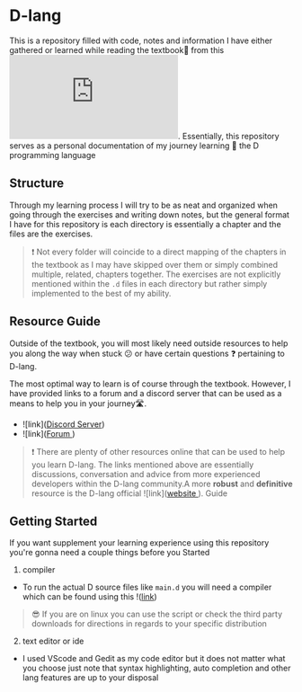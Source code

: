 # D-lang

This is a repository filled with code, notes and information I have either gathered or learned while reading the textbook📗 from this ![link](http://ddili.org/ders/d.en/index.html). Essentially, this repository serves as a personal documentation of my journey learning :school_satchel: the D programming language

## Structure

Through my learning process I will try to be as neat and organized when going through the exercises and writing down notes, but the general format I have for this repository is each directory is essentially a chapter and the files are the exercises.

> :exclamation: Not every folder will coincide to a direct mapping of the chapters in the textbook as I may have skipped over them or simply combined multiple, related, chapters together.
> The exercises are not explicitly mentioned within the `.d` files in each directory but rather simply implemented to the best of my ability. 

## Resource Guide

Outside of the textbook, you will most likely need outside resources to help you along the way when stuck :confused: or have certain questions :question: pertaining to D-lang.

The most optimal way to learn is of course through the textbook. However, I have provided links to a forum and a discord server that can be used as a means to help you in your journey🛣️.

- ![link]([Discord Server](https://www.google.com/url?sa=t&source=web&rct=j&opi=89978449&url=https://discord.com/invite/bMZk9Q4&ved=2ahUKEwiynsKdtuWLAxVkF1kFHXwAH9IQFnoECBgQAQ&usg=AOvVaw1zoiFc4O1YBlynaTO-Ka81))
- ![link]([Forum ](https://forum.dlang.org/))

> :exclamation: There are plenty of other resources online that can be used to help you learn D-lang. The links mentioned above are essentially discussions, conversation and advice from more experienced developers within the D-lang community.A more **robust** and **definitive** resource is the D-lang official ![link]([website ](https://dlang.org/spec/spec.html)).
Guide
## Getting Started

If you want supplement your learning experience using this repository you're gonna need a couple things before you Started

1. compiler 
- To run the actual D source files like `main.d` you will need a compiler which can be found using this !([link](https://dlang.org/download.html))
> :sunglasses: If you are on linux you can use the script or check the third party downloads for directions in regards to your specific distribution
2. text editor or ide
- I used VScode and Gedit as my code editor but it does not matter what you choose just note that syntax highlighting, auto completion and other lang features are up to your disposal

